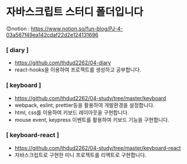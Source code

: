 # 자바스크립트 스터디 폴더입니다

😊notion : https://www.notion.so/fun-blog/PJ-4-03a567f49ea142cdaf22d2e124131696
<br>

### [ diary ]
- https://github.com/thdud2262/04-diary
- react-hooks을 이용하여 프로젝트를 생성하고 공부합니다.<br>

### [ keyboard ]
- https://github.com/thdud2262/04-study/tree/master/keyboard
- webpack, eslint, prettier등을 활용하여 개발환경을 설정합니다.
- html, css를 이용하여 키보드 레이아웃을 구현합니다.
- mouse event, keypress 이벤트를 활용하여 키보드 기능을 구현합니다.

### [ keyboard-react ]
- https://github.com/thdud2262/04-study/tree/master/keyboard-react
- 자바스크립트로 구현한 미니 프로젝트를 리액트로 구현합니다.
